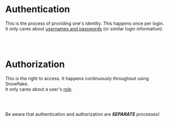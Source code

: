# Authentication

This is the process of providing one's identity. This happens once per login.  
It only cares about <ins>usernames and passwords</ins> (or similar login information).

<br/>
<br/>

# Authorization

This is the right to access. It happens continuously throughout using Snowflake.  
It only cares about a user's <ins>role</ins>.

<br/>
<br/>

Be aware that authentication and authorization are **_SEPARATE_** processes!
